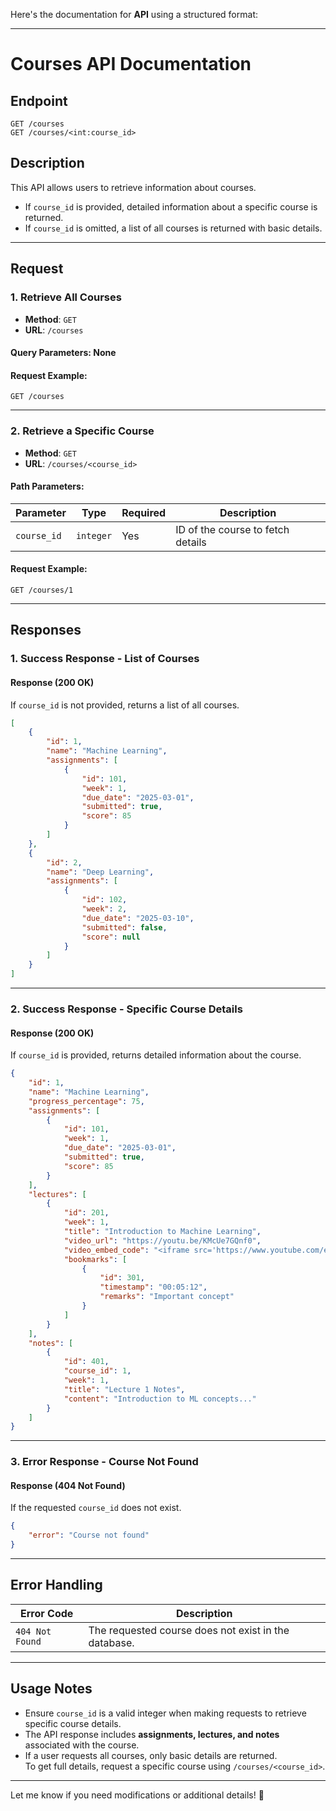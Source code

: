 Here's the documentation for **API** using a structured format:

---

# **Courses API Documentation**

## **Endpoint**
`GET /courses`  
`GET /courses/<int:course_id>`

## **Description**
This API allows users to retrieve information about  courses.  
- If `course_id` is provided, detailed information about a specific course is returned.  
- If `course_id` is omitted, a list of all courses is returned with basic details.

---

## **Request**
### **1. Retrieve All Courses**
- **Method**: `GET`
- **URL**: `/courses`

#### **Query Parameters**: None  
#### **Request Example**:
```http
GET /courses
```

---

### **2. Retrieve a Specific Course**
- **Method**: `GET`
- **URL**: `/courses/<course_id>`

#### **Path Parameters**:
| Parameter | Type  | Required | Description |
|-----------|-------|----------|-------------|
| `course_id` | `integer` | Yes | ID of the course to fetch details |

#### **Request Example**:
```http
GET /courses/1
```

---

## **Responses**

### **1. Success Response - List of Courses**
#### **Response (200 OK)**
If `course_id` is not provided, returns a list of all courses.

```json
[
    {
        "id": 1,
        "name": "Machine Learning",
        "assignments": [
            {
                "id": 101,
                "week": 1,
                "due_date": "2025-03-01",
                "submitted": true,
                "score": 85
            }
        ]
    },
    {
        "id": 2,
        "name": "Deep Learning",
        "assignments": [
            {
                "id": 102,
                "week": 2,
                "due_date": "2025-03-10",
                "submitted": false,
                "score": null
            }
        ]
    }
]
```

---

### **2. Success Response - Specific Course Details**
#### **Response (200 OK)**
If `course_id` is provided, returns detailed information about the course.

```json
{
    "id": 1,
    "name": "Machine Learning",
    "progress_percentage": 75,
    "assignments": [
        {
            "id": 101,
            "week": 1,
            "due_date": "2025-03-01",
            "submitted": true,
            "score": 85
        }
    ],
    "lectures": [
        {
            "id": 201,
            "week": 1,
            "title": "Introduction to Machine Learning",
            "video_url": "https://youtu.be/KMcUe7GQnf0",
            "video_embed_code": "<iframe src='https://www.youtube.com/embed/KMcUe7GQnf0' allowfullscreen></iframe>",
            "bookmarks": [
                {
                    "id": 301,
                    "timestamp": "00:05:12",
                    "remarks": "Important concept"
                }
            ]
        }
    ],
    "notes": [
        {
            "id": 401,
            "course_id": 1,
            "week": 1,
            "title": "Lecture 1 Notes",
            "content": "Introduction to ML concepts..."
        }
    ]
}
```

---

### **3. Error Response - Course Not Found**
#### **Response (404 Not Found)**
If the requested `course_id` does not exist.

```json
{
    "error": "Course not found"
}
```

---

## **Error Handling**
| Error Code | Description |
|------------|-------------|
| `404 Not Found` | The requested course does not exist in the database. |

---

## **Usage Notes**
- Ensure `course_id` is a valid integer when making requests to retrieve specific course details.
- The API response includes **assignments, lectures, and notes** associated with the course.
- If a user requests all courses, only basic details are returned.  
  To get full details, request a specific course using `/courses/<course_id>`.

---

Let me know if you need modifications or additional details! 🚀